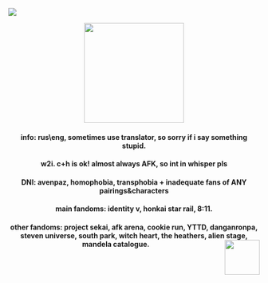 ![](https://komarev.com/ghpvc/?username=lignexxx&color=yellow&style=for-the-badge)
<p align="center">
      <img width="200" height="200" src="https://static.wikia.nocookie.net/houkai-star-rail/images/1/1a/Sticker_PPG_13_Aventurine_03.png/revision/latest?cb=20240802020019">
</p>
<h4 align="center"> info: rus\eng, sometimes use translator, so sorry if i say something stupid. 
<h4 align="center"> w2i. c+h is ok! almost always AFK, so int in whisper pls
<h4 align="center"> DNI: avenpaz, homophobia, transphobia + inadequate fans of ANY pairings&characters
<h4 align="center"> main fandoms: identity v, honkai star rail, 8:11.
<h4 align="center"> other fandoms: project sekai, afk arena, cookie run, YTTD, danganronpa, steven universe, south park, witch heart, the heathers, alien stage, mandela catalogue. 
<img align="right" width="70" height="70" src="https://static.wikia.nocookie.net/houkai-star-rail/images/6/67/Weibo_Time_Limited_Expression_2024_Aventurine.png/revision/latest?cb=20240831013145">
